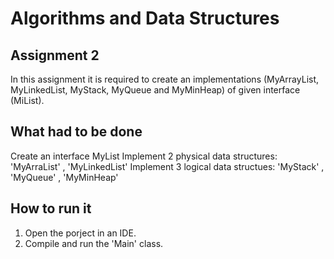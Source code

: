 # Algorithms and Data Structures 
## Assignment 2
In this assignment it is required to create an implementations (MyArrayList, MyLinkedList, MyStack, MyQueue and MyMinHeap) of given interface (MiList).

## What had to be done
Create an interface MyList
Implement 2 physical data structures: 'MyArraList' , 'MyLinkedList'
Implement 3 logical data structues: 'MyStack' , 'MyQueue' , 'MyMinHeap'

## How to run it
1. Open the porject in an IDE.
2. Compile and run the 'Main' class.
